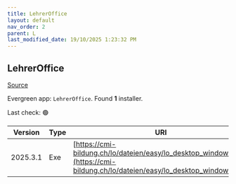 ```yaml
---
title: LehrerOffice
layout: default
nav_order: 2
parent: L
last_modified_date: 19/10/2025 1:23:32 PM
---
```


## LehrerOffice

[Source](https://lehreroffice.net/)

Evergreen app: `LehrerOffice`. Found **1** installer.

Last check: 🟢

| Version  | Type | URI                                                                                                                            |
| -------- | ---- | ------------------------------------------------------------------------------------------------------------------------------ |
| 2025.3.1 | Exe  | [https://cmi-bildung.ch/lo/dateien/easy/lo_desktop_windows.exe](https://cmi-bildung.ch/lo/dateien/easy/lo_desktop_windows.exe) |
